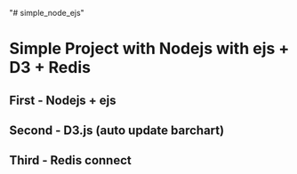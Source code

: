 "# simple_node_ejs"

# Simple Project with Nodejs with ejs + D3 + Redis

## First - Nodejs + ejs

## Second - D3.js (auto update barchart)

## Third - Redis connect
